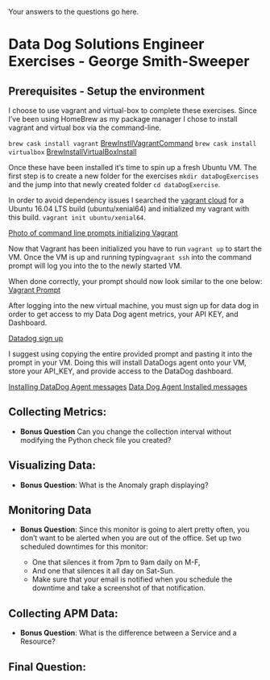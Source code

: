 Your answers to the questions go here.

# Data Dog Solutions Engineer Exercises - George Smith-Sweeper

## Prerequisites - Setup the environment

I choose to use vagrant and virtual-box to complete these exercises. Since I’ve been using HomeBrew as my package manager I chose to install vagrant and virtual box via the command-line.

`brew cask install vagrant`
[BrewInstllVagrantCommand](images/VagrantInstall.png)
`brew cask install virtualbox`
[BrewInstallVirtualBoxInstall](images/VirtualBoxInstall.png)

Once these have been installed it’s time to spin up a fresh Ubuntu VM. The first step is to create a new folder for the exercises `mkdir dataDogExercises` and the jump into that newly created folder `cd dataDogExercise`.

In order to avoid dependency issues I searched the [vagrant cloud](https://app.vagrantup.com/boxes/search) for a Ubuntu 16.04 LTS build (ubuntu/xenial64) and initialized my vagrant with this build. `vagrant init ubuntu/xenial64`.

[Photo of command line prompts initializing Vagrant](images/InitializeVagrant)

Now that Vagrant has been initialized you have to run `vagrant up` to start the VM. Once the VM is up and running typing`vagrant ssh` into the command prompt will log you into the to the newly started VM.

When done correctly, your prompt should now look similar to the one below:
[Vagrant Prompt](images/VagrantPrompt)

After logging into the new virtual machine, you must sign up for data dog in order to get access to my Data Dog agent metrics, your API KEY, and Dashboard.

[Datadog sign up](images/DD_API_KEY)

I suggest using copying the entire provided prompt and pasting it into the prompt in your VM. Doing this will install DataDogs agent onto your VM, store your API_KEY, and provide access to the DataDog dashboard.

[Installing DataDog Agent messages](images/InstallingAgent)
[Data Dog Agent Installed messages](images/AgentInstalled)

## Collecting Metrics:

* **Bonus Question** Can you change the collection interval without modifying the Python check file you created?

## Visualizing Data:

* **Bonus Question**: What is the Anomaly graph displaying?

## Monitoring Data

* **Bonus Question**: Since this monitor is going to alert pretty often, you don’t want to be alerted when you are out of the office. Set up two scheduled downtimes for this monitor:

  * One that silences it from 7pm to 9am daily on M-F,
  * And one that silences it all day on Sat-Sun.
  * Make sure that your email is notified when you schedule the downtime and take a screenshot of that notification.

## Collecting APM Data:

* **Bonus Question**: What is the difference between a Service and a Resource?

## Final Question:
